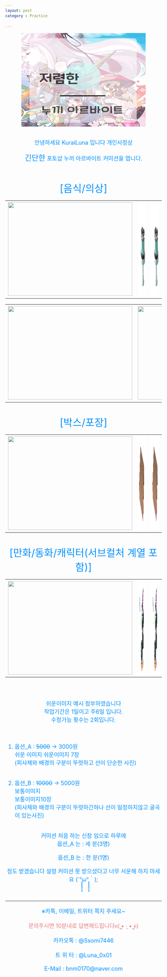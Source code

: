 ```yaml
---
layout: post
category : Practice

---
```



<div align="center" >
<img src="/NA/NA0.png" width="400" height="300"> <br>
</div><br>



<br>
<font size="4em" color="#0091ff">

<center>안녕하세요 KuraiLuna 입니다 개인사정상 
<br>


<font size="5em" color="#0091ff">긴단한</font> 포토샵 누끼 아르바이트 커미션을 엽니다.</center>
<br>

<center><font size="6em" color="#0091ff">[음식/의상]</font></center>


<table>
	<th><img src="/NA/FN/MC_A.png" width="400" height="300"></th>
	<th><img src="/NA/FN/MC_B.png" width="400" height="300"> </th>
    <th><img src="/NA/FN/MC_C.png" width="400" height="300"></th>
</table>
<table>
	<th><img src="/NA/FN/E_A.png" width="400" height="300"></th>
	<th><img src="/NA/FN/E_B.png" width="400" height="300"> </th>
    <th><img src="/NA/FN/E_C.png" width="400" height="300"></th>
</table>

  <br>

<center><font size="6em" color="#0091ff">[박스/포장]</font></center>


<table>
	<th><img src="/NA/Box/B_A.png" width="400" height="300"></th>
	<th><img src="/NA/Box/B_B.png" width="400" height="300"> </th>
    <th><img src="/NA/Box/B_C.png" width="400" height="300"></th>
</table>

<br>

<center><font size="6em" color="#0091ff">[만화/동화/캐릭터(서브컬처 계열 포함)]</font></center>


<table>
	<th><img src="/NA/AD/W_A.png" width="400" height="300"></th>
	<th><img src="/NA/AD/W_B.png" width="400" height="300"> </th>
    <th><img src="/NA/AD/W_C.png" width="400" height="300"></th>
</table>


</font> <br><br>
<font size="4em" color="#0091ff">


<center>쉬운이미지 예시 첨부하였습니다<br>
작업기간은 1일이고 주6일 입니다.<br> 수정가능 횟수는 2회입니다. <br></center>
<br>
<br>

1. 옵션_A : ~~5000~~ → 3000원<br>
   쉬운 이미지
   쉬운이미지 7장 <br>(피사체와 배경의 구분이 뚜렷하고 선이 단순한 사진)
<br><br>

2. 옵션_B : ~~10000~~ → 5000원<br>
    보통이미지<br>
    보통이미지10장 <br>
    (피사체와 배경의 구분이 뚜렷하긴하나 선이 일정하지않고 굴곡이 있는사진)

<br>

<center>커미션 처음 하는 신참 임으로 하루에<br>
옵션_A 는 : 세 분(3명)

옵션_B 는 : 한 분(1명)<br>

정도 받겠습니다 설령 커미션 못 받으셨다고 너무 서운해 하지 마세요 (´°̥̥̥̥̥̥̥̥ω°̥̥̥̥̥̥̥̥｀);</center><br>


--------------------------------

<center>※카톡, 이메일, 트위터 쪽지 주세요~</center><br>

<center><font size="4em" color="#e97d81">문의주시면 10분내로 답변해드립니다ฅ( ̳• ·̫ • ̳ฅ)
</font></center><br>

<center>카카오톡 : @Ssomi7446<br>
<br>
트 위 터 : @Luna_0x01<br>
<br>
E-Mail  : bnm0170@naver.com</center><br>


